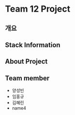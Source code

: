 # Team 12 Project

## 개요

## Stack Information

## About Project

## Team member

- 양성빈
- 임홍규
- 김혜린
- name4
